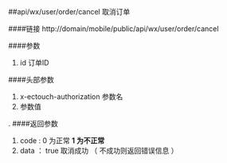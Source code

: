 ##api/wx/user/order/cancel  取消订单

####链接
     http://domain/mobile/public/api/wx/user/order/cancel

####参数
1.  id   订单ID

####头部参数
1. x-ectouch-authorization     参数名
2.    参数值

.
####返回参数
1. code : 0 为正常   **1 为不正常**
2. data  ： true   取消成功  （ 不成功则返回错误信息 ）